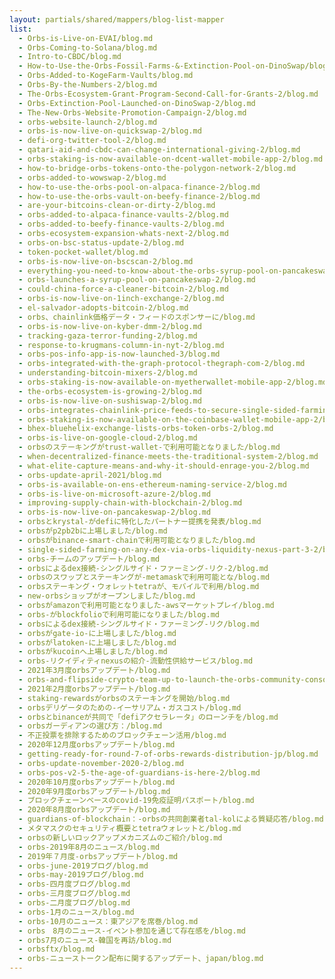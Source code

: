 ```yaml
---
layout: partials/shared/mappers/blog-list-mapper
list:
  - Orbs-is-Live-on-EVAI/blog.md
  - Orbs-Coming-to-Solana/blog.md
  - Intro-to-CBDC/blog.md
  - How-to-Use-the-Orbs-Fossil-Farms-&-Extinction-Pool-on-DinoSwap/blog.md
  - Orbs-Added-to-KogeFarm-Vaults/blog.md
  - Orbs-By-the-Numbers-2/blog.md
  - The-Orbs-Ecosystem-Grant-Program-Second-Call-for-Grants-2/blog.md
  - Orbs-Extinction-Pool-Launched-on-DinoSwap-2/blog.md
  - The-New-Orbs-Website-Promotion-Campaign-2/blog.md
  - orbs-website-launch-2/blog.md
  - orbs-is-now-live-on-quickswap-2/blog.md
  - defi-org-twitter-tool-2/blog.md
  - qatari-aid-and-cbdc-can-change-international-giving-2/blog.md
  - orbs-staking-is-now-available-on-dcent-wallet-mobile-app-2/blog.md
  - how-to-bridge-orbs-tokens-onto-the-polygon-network-2/blog.md
  - orbs-added-to-wowswap-2/blog.md
  - how-to-use-the-orbs-pool-on-alpaca-finance-2/blog.md
  - how-to-use-the-orbs-vault-on-beefy-finance-2/blog.md
  - are-your-bitcoins-clean-or-dirty-2/blog.md
  - orbs-added-to-alpaca-finance-vaults-2/blog.md
  - orbs-added-to-beefy-finance-vaults-2/blog.md
  - orbs-ecosystem-expansion-whats-next-2/blog.md
  - orbs-on-bsc-status-update-2/blog.md
  - token-pocket-wallet/blog.md
  - orbs-is-now-live-on-bscscan-2/blog.md
  - everything-you-need-to-know-about-the-orbs-syrup-pool-on-pancakeswap-2/blog.md
  - orbs-launches-a-syrup-pool-on-pancakeswap-2/blog.md
  - could-china-force-a-cleaner-bitcoin-2/blog.md
  - orbs-is-now-live-on-1inch-exchange-2/blog.md
  - el-salvador-adopts-bitcoin-2/blog.md
  - orbs、chainlink価格データ・フィードのスポンサーに/blog.md
  - orbs-is-now-live-on-kyber-dmm-2/blog.md
  - tracking-gaza-terror-funding-2/blog.md
  - response-to-krugmans-column-in-nyt-2/blog.md
  - orbs-pos-info-app-is-now-launched-3/blog.md
  - orbs-integrated-with-the-graph-protocol-thegraph-com-2/blog.md
  - understanding-bitcoin-mixers-2/blog.md
  - orbs-staking-is-now-available-on-myetherwallet-mobile-app-2/blog.md
  - the-orbs-ecosystem-is-growing-2/blog.md
  - orbs-is-now-live-on-sushiswap-2/blog.md
  - orbs-integrates-chainlink-price-feeds-to-secure-single-sided-farming-against-flash-loan-attacks-2/blog.md
  - orbs-staking-is-now-available-on-the-coinbase-wallet-mobile-app-2/blog.md
  - bhex-bluehelix-exchange-lists-orbs-token-orbs-2/blog.md
  - orbs-is-live-on-google-cloud-2/blog.md
  - orbsのステーキングがtrust-wallet-で利用可能となりました/blog.md
  - when-decentralized-finance-meets-the-traditional-system-2/blog.md
  - what-elite-capture-means-and-why-it-should-enrage-you-2/blog.md
  - orbs-update-april-2021/blog.md
  - orbs-is-available-on-ens-ethereum-naming-service-2/blog.md
  - orbs-is-live-on-microsoft-azure-2/blog.md
  - improving-supply-chain-with-blockchain-2/blog.md
  - orbs-is-now-live-on-pancakeswap-2/blog.md
  - orbsとkrystal-がdefiに特化したパートナー提携を発表/blog.md
  - orbsがp2pb2bに上場しました/blog.md
  - orbsがbinance-smart-chainで利用可能となりました/blog.md
  - single-sided-farming-on-any-dex-via-orbs-liquidity-nexus-part-3-2/blog.md
  - orbs-チームのアップデート/blog.md
  - orbsによるdex接続-シングルサイド・ファーミング-リク-2/blog.md
  - orbsのスワップとステーキングが-metamaskで利用可能とな/blog.md
  - orbsステーキング・ウォレットtetraが、モバイルで利用/blog.md
  - new-orbsショップがオープンしました/blog.md
  - orbsがamazonで利用可能となりました-awsマーケットプレイ/blog.md
  - orbs-がblockfolioで利用可能になりました/blog.md
  - orbsによるdex接続-シングルサイド・ファーミング-リク/blog.md
  - orbsがgate-io-に上場しました/blog.md
  - orbsがlatoken-に上場しました/blog.md
  - orbsがkucoinへ上場しました/blog.md
  - orbs-リクイディティnexusの紹介-流動性供給サービス/blog.md
  - 2021年3月度orbsアップデート/blog.md
  - orbs-and-flipside-crypto-team-up-to-launch-the-orbs-community-console-2/blog.md
  - 2021年2月度orbsアップデート/blog.md
  - staking-rewardsがorbsのステーキングを開始/blog.md
  - orbsデリゲータのための-イーサリアム・ガスコスト/blog.md
  - orbsとbinanceが共同で「defiアクセラレータ」のローンチを/blog.md
  - orbsガーディアンの選び方：/blog.md
  - 不正投票を排除するためのブロックチェーン活用/blog.md
  - 2020年12月度orbsアップデート/blog.md
  - getting-ready-for-round-7-of-orbs-rewards-distribution-jp/blog.md
  - orbs-update-november-2020-2/blog.md
  - orbs-pos-v2-5-the-age-of-guardians-is-here-2/blog.md
  - 2020年10月度orbsアップデート/blog.md
  - 2020年9月度orbsアップデート/blog.md
  - ブロックチェーンベースのcovid-19免疫証明パスポート/blog.md
  - 2020年8月度orbsアップデート/blog.md
  - guardians-of-blockchain：-orbsの共同創業者tal-kolによる質疑応答/blog.md
  - メタマスクのセキュリティ概要とtetraウォレットと/blog.md
  - orbsの新しいロックアップメカニズムのご紹介/blog.md
  - orbs-2019年8月のニュース/blog.md
  - 2019年７月度-orbsアップデート/blog.md
  - orbs-june-2019ブログ/blog.md
  - orbs-may-2019ブログ/blog.md
  - orbs-四月度ブログ/blog.md
  - orbs-三月度ブログ/blog.md
  - orbs-二月度ブログ/blog.md
  - orbs-1月のニュース/blog.md
  - orbs-10月のニュース：東アジアを席巻/blog.md
  - orbs　8月のニュース-イベント参加を通じて存在感を/blog.md
  - orbs7月のニュース-韓国を再訪/blog.md
  - orbsftx/blog.md
  - orbs-ニューストークン配布に関するアップデート、japan/blog.md
---
```

